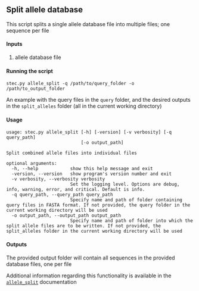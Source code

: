 ## Split allele database

This script splits a single allele database file into multiple files; one sequence per file

#### Inputs

1. allele database file

#### Running the script

```
stec.py allele_split -q /path/to/query_folder -o /path/to_output_folder
```

An example with the query files in the `query` folder, and the desired outputs in the `split_alleles` folder (all in the current working directory)

#### Usage

```
usage: stec.py allele_split [-h] [-version] [-v verbosity] [-q query_path]
                            [-o output_path]

Split combined allele files into individual files

optional arguments:
  -h, --help            show this help message and exit
  -version, --version   show program's version number and exit
  -v verbosity, --verbosity verbosity
                        Set the logging level. Options are debug, info, warning, error, and critical. Default is info.
  -q query_path, --query_path query_path
                        Specify name and path of folder containing query files in FASTA format. If not provided, the query folder in the current working directory will be used
  -o output_path, --output_path output_path
                        Specify name and path of folder into which the split allele files are to be written. If not provided, the split_alleles folder in the current working directory will be used
```

#### Outputs

The provided output folder will contain all sequences in the provided database files, one per file

Additional information regarding this functionality is available in the [`allele_split`](https://olc-bioinformatics.github.io/AlleleFinder/allele_split) documentation
